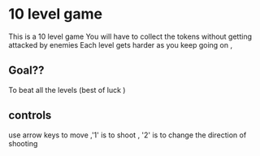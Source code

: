 # 10 level game 

This is a 10 level game 
You will have to collect the tokens without getting attacked by enemies 
Each level gets harder as you keep going on ,
 
## Goal??
To beat all the levels (best of luck )

## controls 
use arrow keys to move 
,'1' is to shoot ,
'2' is to change the direction of shooting 


